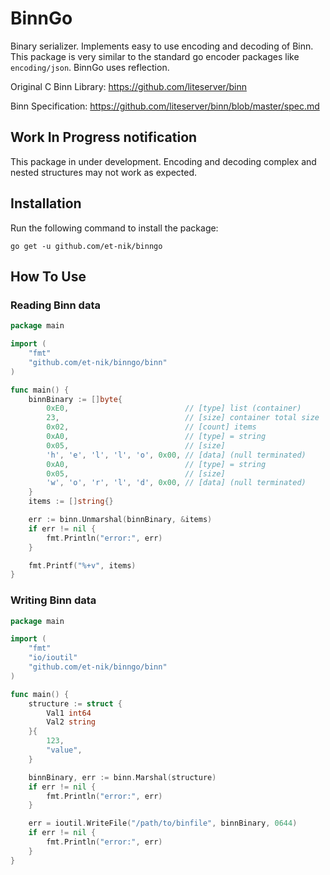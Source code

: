 BinnGo
=======================

Binary serializer. Implements easy to use encoding and decoding of Binn. This package is very similar to the standard go
encoder packages like `encoding/json`. BinnGo uses reflection.

Original C Binn Library: https://github.com/liteserver/binn

Binn Specification: https://github.com/liteserver/binn/blob/master/spec.md

## Work In Progress notification

This package in under development. Encoding and decoding complex and nested structures may not work as expected.

## Installation

Run the following command to install the package:

```
go get -u github.com/et-nik/binngo
```

## How To Use

### Reading Binn data

```go
package main

import (
	"fmt"
	"github.com/et-nik/binngo/binn"
)

func main() {
	binnBinary := []byte{
		0xE0,                          // [type] list (container)
		23,                            // [size] container total size
		0x02,                          // [count] items
		0xA0,                          // [type] = string
		0x05,                          // [size]
		'h', 'e', 'l', 'l', 'o', 0x00, // [data] (null terminated)
		0xA0,                          // [type] = string
		0x05,                          // [size]
		'w', 'o', 'r', 'l', 'd', 0x00, // [data] (null terminated)
	}
	items := []string{}

	err := binn.Unmarshal(binnBinary, &items)
	if err != nil {
		fmt.Println("error:", err)
	}

	fmt.Printf("%+v", items)
}
```

### Writing Binn data

```go
package main

import (
	"fmt"
	"io/ioutil"
	"github.com/et-nik/binngo/binn"
)

func main() {
	structure := struct {
		Val1 int64
		Val2 string
	}{
		123,
		"value",
	}

	binnBinary, err := binn.Marshal(structure)
	if err != nil {
		fmt.Println("error:", err)
	}

	err = ioutil.WriteFile("/path/to/binfile", binnBinary, 0644)
	if err != nil {
		fmt.Println("error:", err)
	}
}
```

